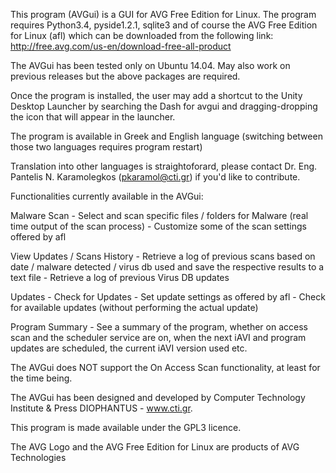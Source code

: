 This program (AVGui) is a GUI for AVG Free Edition for Linux. The program requires Python3.4, pyside1.2.1, sqlite3 and of course the AVG Free Edition for Linux (afl) which can be downloaded from the following link: http://free.avg.com/us-en/download-free-all-product

The AVGui has been tested only on Ubuntu 14.04. May also work on previous releases but the above packages are required.

Once the program is installed, the user may add a shortcut to the Unity Desktop Launcher by searching the Dash for avgui and dragging-dropping the icon that will appear in the launcher.

The program is available in Greek and English language (switching between those two languages requires program restart)

Translation into other languages is straightoforard, please contact Dr. Eng. Pantelis N. Karamolegkos (pkaramol@cti.gr) if you'd like to contribute.

Functionalities currently available in the AVGui:

Malware Scan - Select and scan specific files / folders for Malware (real time output of the scan process) - Customize some of the scan settings offered by afl

View Updates / Scans History - Retrieve a log of previous scans based on date / malware detected / virus db used and save the respective results to a text file - Retrieve a log of previous Virus DB updates

Updates - Check for Updates - Set update settings as offered by afl - Check for available updates (without performing the actual update)

Program Summary - See a summary of the program, whether on access scan and the scheduler service are on, when the next iAVI and program updates are scheduled, the current iAVI version used etc.

The AVGui does NOT support the On Access Scan functionality, at least for the time being.

The AVGui has been designed and developed by Computer Technology Institute & Press DIOPHANTUS - www.cti.gr.

This program is made available under the GPL3 licence.

The AVG Logo and the AVG Free Edition for Linux are products of AVG Technologies

